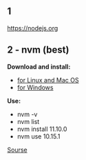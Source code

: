 ## 1
https://nodejs.org

## 2 - nvm (best)

**Download and install:**
* [for Linux and Mac OS](https://github.com/creationix/nvm)
* [for Windows](https://github.com/coreybutler/nvm-windows)

**Use:**
* nvm -v
* nvm list
* nvm install 11.10.0
* nvm use 10.15.1

[Sourse](https://loftblog.ru/material/1-ustanavlivaem-node-pravilno/)
